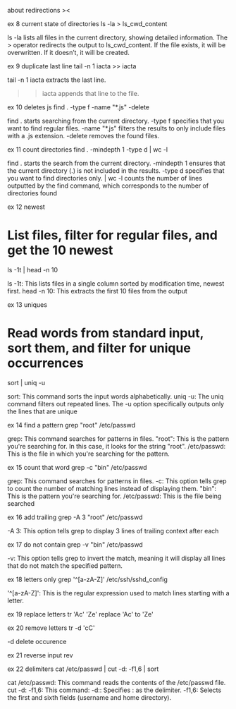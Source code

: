 about redirections ><

ex 8 current state of directories
ls -la > ls_cwd_content

ls -la lists all files in the current directory, showing detailed information.
The > operator redirects the output to ls_cwd_content. If the file exists, it will be overwritten. If it doesn’t, it will be created.

ex 9 duplicate last line
tail -n 1 iacta >> iacta

tail -n 1 iacta extracts the last line.
>> iacta appends that line to the file.

ex 10 deletes js
find . -type f -name "*.js" -delete

find . starts searching from the current directory.
-type f specifies that you want to find regular files.
-name "*.js" filters the results to only include files with a .js extension.
-delete removes the found files.

ex 11 count directories
find . -mindepth 1 -type d | wc -l

find . starts the search from the current directory.
-mindepth 1 ensures that the current directory (.) is not included in the results.
-type d specifies that you want to find directories only.
| wc -l counts the number of lines outputted by the find command, which corresponds to the number of directories found

ex 12 newest
# List files, filter for regular files, and get the 10 newest
ls -1t | head -n 10

ls -1t: This lists files in a single column sorted by modification time, newest first.
head -n 10: This extracts the first 10 files from the output

ex 13 uniques
# Read words from standard input, sort them, and filter for unique occurrences
sort | uniq -u

sort: This command sorts the input words alphabetically.
uniq -u: The uniq command filters out repeated lines. The -u option specifically outputs only the lines that are unique

ex 14 find a pattern
grep "root" /etc/passwd

grep: This command searches for patterns in files.
"root": This is the pattern you're searching for. In this case, it looks for the string "root".
/etc/passwd: This is the file in which you're searching for the pattern.

ex 15 count that word
grep -c "bin" /etc/passwd

grep: This command searches for patterns in files.
-c: This option tells grep to count the number of matching lines instead of displaying them.
"bin": This is the pattern you're searching for.
/etc/passwd: This is the file being searched

ex 16 add trailing
grep -A 3 "root" /etc/passwd

-A 3: This option tells grep to display 3 lines of trailing context after each

ex 17 do not contain
grep -v "bin" /etc/passwd

-v: This option tells grep to invert the match, meaning it will display all lines that do not match the specified pattern.

ex 18 letters only
grep '^[a-zA-Z]' /etc/ssh/sshd_config

'^[a-zA-Z]': This is the regular expression used to match lines starting with a letter.

ex 19 replace letters
tr 'Ac' 'Ze'
replace 'Ac' to 'Ze'

ex 20 remove letters
tr -d 'cC'

-d delete occurence

ex 21 reverse input
rev

ex 22 delimiters
cat /etc/passwd | cut -d: -f1,6 | sort

cat /etc/passwd: This command reads the contents of the /etc/passwd file.
cut -d: -f1,6: This command:
-d:: Specifies : as the delimiter.
-f1,6: Selects the first and sixth fields (username and home directory).







